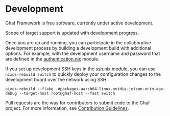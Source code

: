 <!--
    Copyright 2022-2023 TII (SSRC) and the Ghaf contributors
    SPDX-License-Identifier: CC-BY-SA-4.0
-->

# Development

Ghaf Framework is free software, currently under active development.

Scope of target support is updated with development progress.

Once you are up and running, you can participate in the collaborative development process by building a development build with additional options. For example, with the development username and password that are defined in the [authentication.nix](https://github.com/tiiuae/ghaf/blob/main/modules/development/authentication.nix#L4-L5) module.

If you set up development SSH keys in the [ssh.nix](https://github.com/tiiuae/ghaf/blob/main/modules/development/ssh.nix#L4) module, you can use `nixos-rebuild switch` to quickly deploy your configuration changes to the development board over the network using SSH:

    nixos-rebuild --flake .#packages.aarch64-linux.nvidia-jetson-orin-agx-debug --target-host root@ghaf-host --fast switch



Pull requests are the way for contributors to submit code to the Ghaf project. For more information, see [Contribution Guidelines](../appendices/contributing_general.md).
